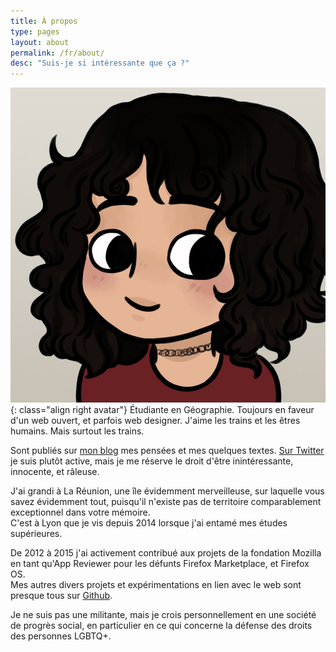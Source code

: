 ```yaml
---
title: À propos
type: pages
layout: about
permalink: /fr/about/
desc: "Suis-je si intéressante que ça ?"
---
```

![Ma tête toute fière. Ou quelque chose du genre.](/images/layout/logos/byIndy-@Trefle_IX.jpg){: class="align right avatar"} Étudiante en Géographie. Toujours en faveur d'un web ouvert, et parfois web designer. J'aime les trains et les êtres humains. Mais surtout les trains.

Sont publiés sur [mon blog](/fr/archive) mes pensées et mes quelques textes. [Sur Twitter](https://twitter.com/Nildeala) je suis plutôt active, mais je me réserve le droit d'être inintéressante, innocente, et râleuse.

J'ai grandi à La Réunion, une île évidemment merveilleuse, sur laquelle vous savez évidemment tout, puisqu'il n'existe pas de territoire comparablement exceptionnel dans votre mémoire.  
C'est à Lyon que je vis depuis 2014 lorsque j'ai entamé mes études supérieures.

De 2012 à 2015 j'ai activement contribué aux projets de la fondation Mozilla en tant qu'App Reviewer pour les défunts Firefox Marketplace, et Firefox OS.  
Mes autres divers projets et expérimentations en lien avec le web sont presque tous sur [Github](https://github.com/Nildeala).

Je ne suis pas une militante, mais je crois personnellement en une société de progrès social, en particulier en ce qui concerne la défense des droits des personnes LGBTQ+.
